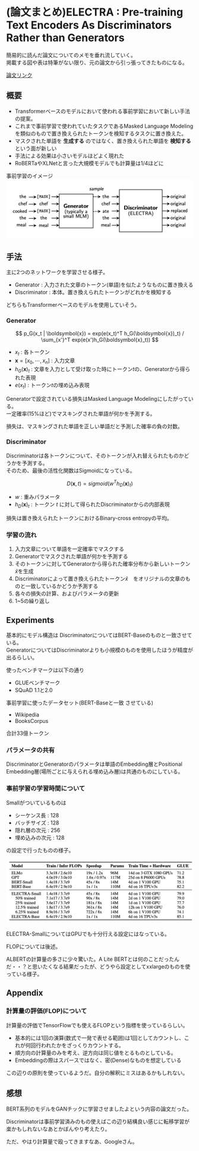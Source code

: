 # (論文まとめ)ELECTRA : Pre-training Text Encoders As Discriminators Rather than Generators

簡易的に読んだ論文についてのメモを垂れ流していく。  
掲載する図や表は特筆がない限り、元の論文から引っ張ってきたものになる。  

[論文リンク](https://openreview.net/pdf?id=r1xMH1BtvB)  

## 概要

- Transformerベースのモデルにおいて使われる事前学習において新しい手法の提案。  
- これまで事前学習で使われていたタスクであるMasked Language Modelingを類似のもので置き換えられたトークンを検知するタスクに置き換えた。  
- マスクされた単語を **生成する** のではなく、置き換えられた単語を **検知する** という面が新しい  
- 手法による効果は小さいモデルほどよく現れた  
- RoBERTaやXLNetと言った大規模モデルでも計算量は1/4ほどに  

事前学習のイメージ  
![fig1.png](./fig1.png)  

## 手法  

主に2つのネットワークを学習させる様子。  

- Generator : 入力された文章のトークン(単語)を似たようなものに置き換える
- Discriminator : 本体。置き換えられたトークンがどれかを検知する  

どちらもTransformerベースのモデルを使用していそう。  

### Generator  

$$
p_G(x_t | \boldsymbol{x}) = exp(e(x_t)^T h_G(\boldsymbol{x})_t) / \sum_{x'}^T exp(e(x')h_G(\boldsymbol{x}_t))
$$

- $x_t$ : 各トークン  
- $\boldsymbol{x} = [x_0, \cdots, x_n]$ : 入力文章  
- $h_G(\boldsymbol{x})_t$ : 文章を入力として受け取った時にトークン$t$の、Generatorから得られた表現
- $e(x_t)$ : トークン$t$の埋め込み表現

Generatorで設定されている損失はMasked Language Modelingにしたがっている。  
一定確率(15%ほど)でマスキングされた単語が何かを予測する。  

損失は、マスキングされた単語を正しい単語だと予測した確率の負の対数。 

### Discriminator  

Discriminatorは各トークンについて、そのトークンが入れ替えられたものかどうかを予測する。  
そのため、最後の活性化関数はSigmoidになっている。  

$$
D(\boldsymbol{x}, t) = sigmoid(w^T h_D(\boldsymbol{x})_t)
$$

- $w$ : 重みパラメータ  
- $h_D(\boldsymbol{x})_t$ : トークン $t$ に対して得られたDiscriminatorからの内部表現  

損失は置き換えられたトークンにおけるBinary-cross entropyの平均。  

### 学習の流れ  

1. 入力文章について単語を一定確率でマスクする  
2. Generatorでマスクされた単語が何かを予測する  
3. そのトークンに対してGeneratorから得られた確率分布から新しいトークン $\hat{x}$を生成  
4. Discriminatorによって置き換えられたトークン$\hat{x}$　をオリジナルの文章のものと一致しているかどうか予測する 
5. 各々の損失の計算、およびパラメータの更新
6. 1~5の繰り返し


## Experiments

基本的にモデル構造は DiscriminatorについてはBERT-Baseのものと一致させている。  
GeneratorについてはDiscriminatorよりも小規模のものを使用したほうが精度が出るらしい。  

使ったベンチマークは以下の通り  

- GLUEベンチマーク  
- SQuAD 1.1と2.0

事前学習に使ったデータセット(BERT-Baseと一致
させている)  

- Wikipedia 
- BooksCorpus

合計33億トークン  

### パラメータの共有  

DiscriminatorとGeneratorのパラメータは単語のEmbedding層とPositional Embedding層(場所ごとに与えられる埋め込み層)は共通のものにしている。 

### 事前学習の学習時間について 

Smallがついているものは

- シーケンス長 : 128
- バッチサイズ : 128
- 隠れ層の次元 : 256
- 埋め込みの次元 : 128

の設定で行ったものの様子。  

![fig2.png](./fig2.png)

ELECTRA-SmallについてはGPUでも十分行える設定にはなっている。  

FLOPについては後述。  

ALBERTの計算量の多さに少々驚いた。A Lite BERTとは何のことだったんだ・・？と思いたくなる結果だったが、どうやら設定としてxxlargeのものを使っている様子。

## Appendix  

### 計算量の評価(FLOP)について  

計算量の評価でTensorFlowでも使えるFLOPという指標を使っているらしい。  

- 基本的には1回の演算(数式で一発で表せる範囲)は1回としてカウントし、これが何回行われたかをざっくりカウントする。  
- 順方向の計算量のみを考え、逆方向は同じ値をとるものとしている。  
- Embeddingの際はスパースではなく、密(Dense)なものを想定している  

この辺りの原則を使っているようだ。自分の解釈にミスはあるかもしれない。  


## 感想

BERT系列のモデルをGANチックに学習させましたよという内容の論文だった。  
  
Discriminatorは事前学習済みのもの使えばこの辺り結構良い感じに転移学習が楽かもしれないなあとかぼんやり考えたり。  

ただ、やはり計算量で殴ってきますなあ、Googleさん。  
